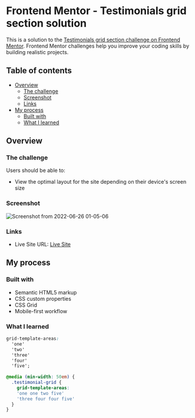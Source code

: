 # Frontend Mentor - Testimonials grid section solution

This is a solution to the [Testimonials grid section challenge on Frontend Mentor](https://www.frontendmentor.io/challenges/testimonials-grid-section-Nnw6J7Un7). Frontend Mentor challenges help you improve your coding skills by building realistic projects. 

## Table of contents

- [Overview](#overview)
  - [The challenge](#the-challenge)
  - [Screenshot](#screenshot)
  - [Links](#links)
- [My process](#my-process)
  - [Built with](#built-with)
  - [What I learned](#what-i-learned)

## Overview

### The challenge

Users should be able to:

- View the optimal layout for the site depending on their device's screen size

### Screenshot

![Screenshot from 2022-06-26 01-05-06](https://user-images.githubusercontent.com/101960666/175800194-df86bf3f-1745-4cfa-a9ad-1c123f90811a.png)

### Links

- Live Site URL: [Live Site](https://happi89.github.io/testimonials-grid-section/)

## My process

### Built with

- Semantic HTML5 markup
- CSS custom properties
- CSS Grid
- Mobile-first workflow

### What I learned

```css
grid-template-areas: 
  'one'
  'two'
  'three'
  'four'
  'five';
  
@media (min-width: 50em) {
  .testimonial-grid {
    grid-template-areas: 
    'one one two five'
    'three four four five'
  }
}
```
